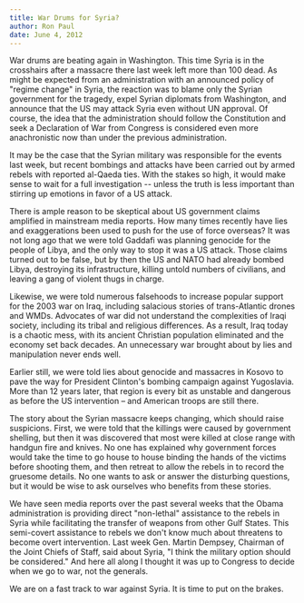 ```yaml
---
title: War Drums for Syria?
author: Ron Paul
date: June 4, 2012
---
```


War drums are beating again in Washington. This time Syria is in the
crosshairs after a massacre there last week left more than 100 dead. As
might be expected from an administration with an announced policy of
"regime change" in Syria, the reaction was to blame only the Syrian
government for the tragedy, expel Syrian diplomats from Washington, and
announce that the US may attack Syria even without UN approval. Of
course, the idea that the administration should follow the Constitution
and seek a Declaration of War from Congress is considered even more
anachronistic now than under the previous administration.

It may be the case that the Syrian military was responsible for the
events last week, but recent bombings and attacks have been carried out
by armed rebels with reported al-Qaeda ties. With the stakes so high, it
would make sense to wait for a full investigation -- unless the truth is
less important than stirring up emotions in favor of a US attack.

There is ample reason to be skeptical about US government claims
amplified in mainstream media reports. How many times recently have lies
and exaggerations been used to push for the use of force overseas? It
was not long ago that we were told Gaddafi was planning genocide for the
people of Libya, and the only way to stop it was a US attack. Those
claims turned out to be false, but by then the US and NATO had already
bombed Libya, destroying its infrastructure, killing untold numbers of
civilians, and leaving a gang of violent thugs in charge.

Likewise, we were told numerous falsehoods to increase popular support
for the 2003 war on Iraq, including salacious stories of trans-Atlantic
drones and WMDs. Advocates of war did not understand the complexities of
Iraqi society, including its tribal and religious differences. As a
result, Iraq today is a chaotic mess, with its ancient Christian
population eliminated and the economy set back decades. An unnecessary
war brought about by lies and manipulation never ends well.

Earlier still, we were told lies about genocide and massacres in Kosovo
to pave the way for President Clinton's bombing campaign against
Yugoslavia. More than 12 years later, that region is every bit as
unstable and dangerous as before the US intervention – and American
troops are still there.

The story about the Syrian massacre keeps changing, which should raise
suspicions. First, we were told that the killings were caused by
government shelling, but then it was discovered that most were killed at
close range with handgun fire and knives. No one has explained why
government forces would take the time to go house to house binding the
hands of the victims before shooting them, and then retreat to allow the
rebels in to record the gruesome details. No one wants to ask or answer
the disturbing questions, but it would be wise to ask ourselves who
benefits from these stories.

We have seen media reports over the past several weeks that the Obama
administration is providing direct "non-lethal" assistance to the rebels
in Syria while facilitating the transfer of weapons from other Gulf
States. This semi-covert assistance to rebels we don't know much about
threatens to become overt intervention. Last week Gen. Martin Dempsey,
Chairman of the Joint Chiefs of Staff, said about Syria, "I think the
military option should be considered." And here all along I thought it
was up to Congress to decide when we go to war, not the generals.

We are on a fast track to war against Syria. It is time to put on the
brakes.
